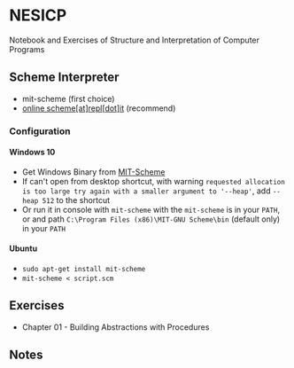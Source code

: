 # NESICP

Notebook and Exercises of Structure and Interpretation of Computer Programs

## Scheme Interpreter

* mit-scheme (first choice)
* [online scheme[at]repl[dot]it](https://repl.it/languages/scheme) (recommend)

### Configuration

#### Windows 10

* Get Windows Binary from [MIT-Scheme](http://www.gnu.org/software/mit-scheme/)
* If can't open from desktop shortcut, with warning `requested allocation is too large try again with a smaller argument to '--heap'`, add `--heap 512` to the shortcut
* Or run it in console with `mit-scheme` with the `mit-scheme` is in your `PATH`, or and path `C:\Program Files (x86)\MIT-GNU Scheme\bin` (default only) in your `PATH`

#### Ubuntu

* `sudo apt-get install mit-scheme`
* `mit-scheme < script.scm`

## Exercises

* Chapter 01 - Building Abstractions with Procedures

## Notes
